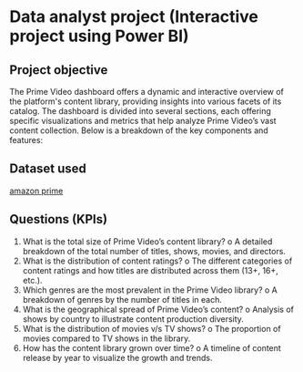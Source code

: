 # Data analyst project (Interactive project using Power BI)
## Project objective
The Prime Video dashboard offers a dynamic and interactive overview of the platform's content library, providing insights into various facets of its catalog. The dashboard is divided into several sections, each offering specific visualizations and metrics that help analyze Prime Video’s vast content collection. Below is a breakdown of the key components and features:

## Dataset used
<a href="https://github.com/Salam123-c/amzon.prime/blob/main/amazon.info.pbix">amazon prime</a>


## Questions (KPIs)
1.	What is the total size of Prime Video’s content library?
o	A detailed breakdown of the total number of titles, shows, movies, and directors.
2.	What is the distribution of content ratings?
o	The different categories of content ratings and how titles are distributed across them (13+, 16+, etc.).
3.	Which genres are the most prevalent in the Prime Video library?
o	A breakdown of genres by the number of titles in each.
4.	What is the geographical spread of Prime Video’s content?
o	Analysis of shows by country to illustrate content production diversity.
5.	What is the distribution of movies v/s TV shows?
o	The proportion of movies compared to TV shows in the library.
6.	How has the content library grown over time?
o	A timeline of content release by year to visualize the growth and trends.
